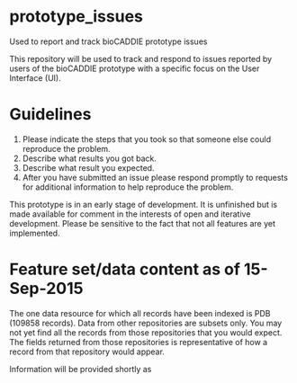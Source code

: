 # prototype_issues

Used to report and track bioCADDIE prototype issues

This repository will be used to track and respond to issues reported by users of the bioCADDIE prototype with a specific focus on the User Interface (UI).

# Guidelines
1. Please indicate the steps that you took so that someone else could reproduce the problem.
2. Describe what results you got back.
3. Describe what result you expected.
4. After you have submitted an issue please respond promptly to requests for additional information to help reproduce the problem.

This prototype is in an early stage of development. It is unfinished but is made available for comment in the interests of open and iterative development. Please be sensitive to the fact that not all features are yet implemented. 

# Feature set/data content as of 15-Sep-2015
The one data resource for which all records have been indexed is PDB (109858 records). 
Data from other repositories are subsets only. You may not yet find all the records from those repositories that you would expect. The fields returned from those repositories is representative of how a record from that repository would appear. 

Information will be provided shortly as 
